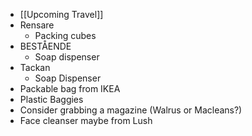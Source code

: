 - [[Upcoming Travel]]
- Rensare
	- Packing cubes
- BESTÅENDE
	- Soap dispenser
- Tackan
	- Soap Dispenser
- Packable bag from IKEA
- Plastic Baggies
- Consider grabbing a magazine (Walrus or Macleans?)
- Face cleanser maybe from Lush